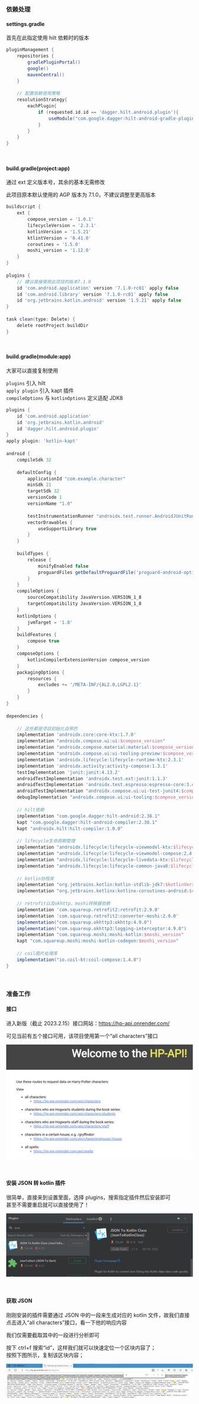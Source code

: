 ### 依赖处理

#### settings.gradle

首先在此指定使用 hilt 依赖时的版本

```groovy
pluginManagement {
    repositories {
        gradlePluginPortal()
        google()
        mavenCentral()
    }

    // 配置依赖使用策略
    resolutionStrategy{
        eachPlugin{
            if (requested.id.id == 'dagger.hilt.android.plugin'){
                useModule("com.google.dagger:hilt-android-gradle-plugin:2.38.1")
            }
        }
    }
}
```

<br>

#### build.gradle(project:app)

通过 ext 定义版本号，其余的基本无需修改

此项目原本默认使用的 AGP 版本为 7.1.0，不建议调整至更高版本

```groovy
buildscript {
    ext {
        compose_version = '1.0.1'
        lifecycleVersion = '2.3.1'
        kotlinVersion = '1.5.21'
        ktlintVersion = '0.41.0'
        coroutines = '1.5.0'
        moshi_version = '1.12.0'
    }
}

plugins {
    // 建议直接使用此项目的版本7.1.0
    id 'com.android.application' version '7.1.0-rc01' apply false
    id 'com.android.library' version '7.1.0-rc01' apply false
    id 'org.jetbrains.kotlin.android' version '1.5.21' apply false
}

task clean(type: Delete) {
    delete rootProject.buildDir
}
```

<br>

#### build.gradle(module:app)

大家可以直接复制使用

`plugins` 引入 hilt  
`apply plugin` 引入 kapt 插件  
`compileOptions` 与 `kotlinOptions` 定义适配 JDK8

```groovy
plugins {
    id 'com.android.application'
    id 'org.jetbrains.kotlin.android'
    id 'dagger.hilt.android.plugin'
}
apply plugin: 'kotlin-kapt'

android {
    compileSdk 32

    defaultConfig {
        applicationId "com.example.character"
        minSdk 21
        targetSdk 32
        versionCode 1
        versionName "1.0"

        testInstrumentationRunner "androidx.test.runner.AndroidJUnitRunner"
        vectorDrawables {
            useSupportLibrary true
        }
    }

    buildTypes {
        release {
            minifyEnabled false
            proguardFiles getDefaultProguardFile('proguard-android-optimize.txt'), 'proguard-rules.pro'
        }
    }
    compileOptions {
        sourceCompatibility JavaVersion.VERSION_1_8
        targetCompatibility JavaVersion.VERSION_1_8
    }
    kotlinOptions {
        jvmTarget = '1.8'
    }
    buildFeatures {
        compose true
    }
    composeOptions {
        kotlinCompilerExtensionVersion compose_version
    }
    packagingOptions {
        resources {
            excludes += '/META-INF/{AL2.0,LGPL2.1}'
        }
    }
}

dependencies {

    // 这些都是项目初始化自带的
    implementation 'androidx.core:core-ktx:1.7.0'
    implementation "androidx.compose.ui:ui:$compose_version"
    implementation "androidx.compose.material:material:$compose_version"
    implementation "androidx.compose.ui:ui-tooling-preview:$compose_version"
    implementation 'androidx.lifecycle:lifecycle-runtime-ktx:2.3.1'
    implementation 'androidx.activity:activity-compose:1.3.1'
    testImplementation 'junit:junit:4.13.2'
    androidTestImplementation 'androidx.test.ext:junit:1.1.3'
    androidTestImplementation 'androidx.test.espresso:espresso-core:3.4.0'
    androidTestImplementation "androidx.compose.ui:ui-test-junit4:$compose_version"
    debugImplementation "androidx.compose.ui:ui-tooling:$compose_version"

    // hilt依赖
    implementation "com.google.dagger:hilt-android:2.38.1"
    kapt "com.google.dagger:hilt-android-compiler:2.38.1"
    kapt "androidx.hilt:hilt-compiler:1.0.0"

    // lifecycle生命周期管理
    implementation "androidx.lifecycle:lifecycle-viewmodel-ktx:$lifecycleVersion"
    implementation "androidx.lifecycle:lifecycle-viewmodel-compose:2.4.0"
    implementation "androidx.lifecycle:lifecycle-livedata-ktx:$lifecycleVersion"
    implementation "androidx.lifecycle:lifecycle-common-java8:$lifecycleVersion"

    // kotlin协程库
    implementation "org.jetbrains.kotlin:kotlin-stdlib-jdk7:$kotlinVersion"
    implementation "org.jetbrains.kotlinx:kotlinx-coroutines-android:$coroutines"

    // retrofit以及okhttp、moshi转换器依赖
    implementation 'com.squareup.retrofit2:retrofit:2.9.0'
    implementation 'com.squareup.retrofit2:converter-moshi:2.9.0'
    implementation("com.squareup.okhttp3:okhttp:4.9.0")
    implementation("com.squareup.okhttp3:logging-interceptor:4.9.0")
    implementation "com.squareup.moshi:moshi-kotlin:$moshi_version"
    kapt "com.squareup.moshi:moshi-kotlin-codegen:$moshi_version"

    // coil图片处理库
    implementation("io.coil-kt:coil-compose:1.4.0")
}
```

<br>

### 准备工作

#### 接口

进入新版（截止 2023.2.15）接口网站：https://hp-api.onrender.com/

可见当前有五个接口可用，该项目使用第一个“all characters”接口

![](../../imgs/prj/potter/p2.png)

<br>

#### 安装 JSON 转 kotlin 插件

很简单，直接来到设置里面，选择 plugins，搜索指定插件然后安装即可  
甚至不需要重启就可以直接使用了！

![](../../imgs/prj/potter/p3.png)

<br>

#### 获取 JSON

刚刚安装的插件需要通过 JSON 中的一段来生成对应的 kotlin 文件，故我们直接点击进入“all characters”接口，看一下他的响应内容

我们仅需要截取其中的一段进行分析即可

按下 ctrl+f 搜索“id”，这样我们就可以快速定位一个区块内容了；  
按照下图所示，复制该区块内容；

![](../../imgs/prj/potter/p4.png)

<br>
